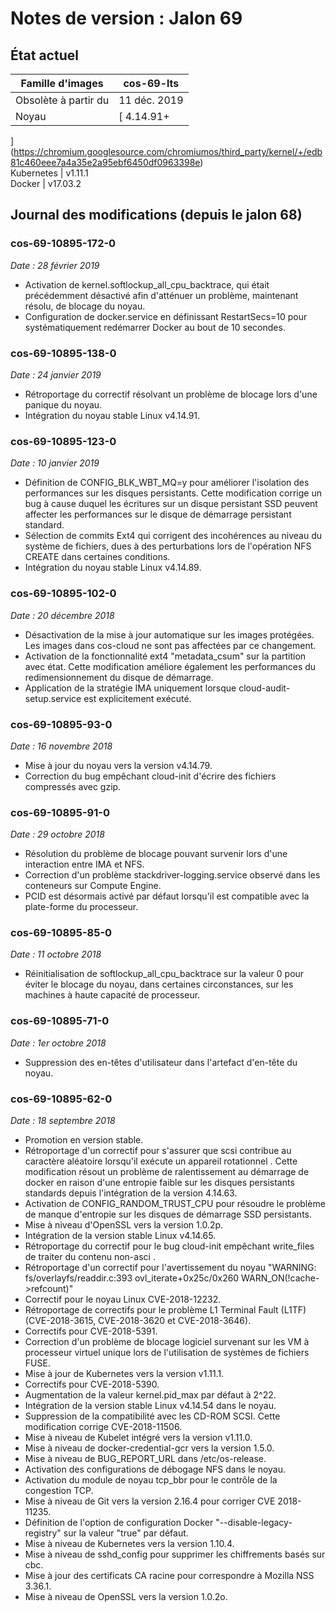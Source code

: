 #  Notes de version : Jalon 69

##  État actuel

Famille d'images  |  cos-69-lts  
---|---  
Obsolète à partir du  |  11 déc. 2019  
Noyau  |  [ 4.14.91+
](https://chromium.googlesource.com/chromiumos/third_party/kernel/+/edb81c460eee7a4a35e2a95ebf6450df0963398e)  
Kubernetes  |  v1.11.1  
Docker  |  v17.03.2  
  
##  Journal des modifications (depuis le jalon 68)

###  cos-69-10895-172-0

_Date : 28 février 2019_

  * Activation de kernel.softlockup_all_cpu_backtrace, qui était précédemment désactivé afin d'atténuer un problème, maintenant résolu, de blocage du noyau. 
  * Configuration de docker.service en définissant RestartSecs=10 pour systématiquement redémarrer Docker au bout de 10 secondes. 

###  cos-69-10895-138-0

_Date : 24 janvier 2019_

  * Rétroportage du correctif résolvant un problème de blocage lors d'une panique du noyau. 
  * Intégration du noyau stable Linux v4.14.91. 

###  cos-69-10895-123-0

_Date : 10 janvier 2019_

  * Définition de CONFIG_BLK_WBT_MQ=y pour améliorer l'isolation des performances sur les disques persistants. Cette modification corrige un bug à cause duquel les écritures sur un disque persistant SSD peuvent affecter les performances sur le disque de démarrage persistant standard. 
  * Sélection de commits Ext4 qui corrigent des incohérences au niveau du système de fichiers, dues à des perturbations lors de l'opération NFS CREATE dans certaines conditions. 
  * Intégration du noyau stable Linux v4.14.89. 

###  cos-69-10895-102-0

_Date : 20 décembre 2018_

  * Désactivation de la mise à jour automatique sur les images protégées. Les images dans cos-cloud ne sont pas affectées par ce changement. 
  * Activation de la fonctionnalité ext4 "metadata_csum" sur la partition avec état. Cette modification améliore également les performances du redimensionnement du disque de démarrage. 
  * Application de la stratégie IMA uniquement lorsque cloud-audit-setup.service est explicitement exécuté. 

###  cos-69-10895-93-0

_Date : 16 novembre 2018_

  * Mise à jour du noyau vers la version v4.14.79. 
  * Correction du bug empêchant cloud-init d'écrire des fichiers compressés avec gzip. 

###  cos-69-10895-91-0

_Date : 29 octobre 2018_

  * Résolution du problème de blocage pouvant survenir lors d'une interaction entre IMA et NFS. 
  * Correction d'un problème stackdriver-logging.service observé dans les conteneurs sur Compute Engine. 
  * PCID est désormais activé par défaut lorsqu'il est compatible avec la plate-forme du processeur. 

###  cos-69-10895-85-0

_Date : 11 octobre 2018_

  * Réinitialisation de softlockup_all_cpu_backtrace sur la valeur 0 pour éviter le blocage du noyau, dans certaines circonstances, sur les machines à haute capacité de processeur. 

###  cos-69-10895-71-0

_Date : 1er octobre 2018_

  * Suppression des en-têtes d'utilisateur dans l'artefact d'en-tête du noyau. 

###  cos-69-10895-62-0

_Date : 18 septembre 2018_

  * Promotion en version stable. 
  * Rétroportage d'un correctif pour s'assurer que scsi contribue au caractère aléatoire lorsqu'il exécute un appareil rotationnel  . Cette modification résout un problème de ralentissement au démarrage de docker en raison d'une entropie faible sur les disques persistants standards depuis l'intégration de la version 4.14.63. 
  * Activation de CONFIG_RANDOM_TRUST_CPU pour résoudre le problème de manque d'entropie sur les disques de démarrage SSD persistants. 
  * Mise à niveau d'OpenSSL vers la version 1.0.2p. 
  * Intégration de la version stable Linux v4.14.65. 
  * Rétroportage du correctif pour le bug cloud-init empêchant write_files de traiter du contenu non-asci  . 
  * Rétroportage d'un correctif pour l'avertissement du noyau "WARNING: fs/overlayfs/readdir.c:393 ovl_iterate+0x25c/0x260 WARN_ON(!cache->refcount)" 
  * Correctif pour le noyau Linux CVE-2018-12232. 
  * Rétroportage de correctifs pour le problème L1 Terminal Fault (L1TF) (CVE-2018-3615, CVE-2018-3620 et CVE-2018-3646). 
  * Correctifs pour CVE-2018-5391. 
  * Correction d'un problème de blocage logiciel survenant sur les VM à processeur virtuel unique lors de l'utilisation de systèmes de fichiers FUSE. 
  * Mise à jour de Kubernetes vers la version v1.11.1. 
  * Correctifs pour CVE-2018-5390. 
  * Augmentation de la valeur kernel.pid_max par défaut à 2^22. 
  * Intégration de la version stable Linux v4.14.54 dans le noyau. 
  * Suppression de la compatibilité avec les CD-ROM SCSI. Cette modification corrige CVE-2018-11506. 
  * Mise à niveau de Kubelet intégré vers la version v1.11.0. 
  * Mise à niveau de docker-credential-gcr vers la version 1.5.0. 
  * Mise à niveau de BUG_REPORT_URL dans /etc/os-release. 
  * Activation des configurations de débogage NFS dans le noyau. 
  * Activation du module de noyau tcp_bbr pour le contrôle de la congestion TCP. 
  * Mise à niveau de Git vers la version 2.16.4 pour corriger CVE 2018-11235. 
  * Définition de l'option de configuration Docker "--disable-legacy-registry" sur la valeur "true" par défaut. 
  * Mise à niveau de Kubernetes vers la version 1.10.4. 
  * Mise à niveau de sshd_config pour supprimer les chiffrements basés sur cbc. 
  * Mise à jour des certificats CA racine pour correspondre à Mozilla NSS 3.36.1. 
  * Mise à niveau de OpenSSL vers la version 1.0.2o. 

